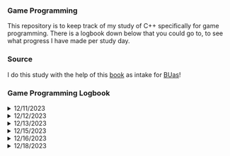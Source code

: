 ### Game Programming

This repository is to keep track of my study of C++ specifically for game programming.
There is a logbook down below that you could go to, to see what progress I have made per study day.

### Source
I do this study with the help of this [book](https://www.amazon.com/-/en/Michael-Dawson/dp/1305109910) as intake for [BUas](https://www.buas.nl/en/programmes/creative-media-and-game-technologies)!

### Game Programming Logbook

<details>
<summary>12/11/2023</summary>
  Started with study, introducion is about variables and ISO standard.

  Just learned the following:
  + short, recude the total number of values a variable can hold
  + long, increase the total number of values a variable can hold. Long is also able to modify doubles
  + unsigned, can only store integer of positive value
  + signed, can hold both negative and positive values of an integer, DEFAULT
  + typedef, is often used to create shorter names for types with long names. 
    E.x; typedef unsigned short int ushort;
         ushort score = 10;
  
  Created a small user based adventure program, and finished up some exercises of Chapter 1.
  I feel like I made a lot of progress due to this!
</details>

<details>
  <summary>12/12/2023</summary>
    Started with Chapter 2, it was about if statements and do-while loops. 
    Next up are the exercises as I finished up the theory.
    Finished up the exercises, I made sure to make it a [release](https://github.com/NiekMSoftware/GameProgramming/releases/tag/v1.0.1) as well! There were currently no bugs found, as it is a basic program.
</details>

<details>
  <summary>12/13/2023</summary>
    Started and finished chapter 3, it was about the usages of arrays and strings. How to check it's length and replace certain items from the arrays.
    Final project of the chapter was to create a [Word Jumble](https://github.com/NiekMSoftware/GameProgramming/releases/tag/v1.0.0-wordjumble) project. I have finished it also with release now.
</details>

<details>
  <summary>12/15/2023</summary>
    Created and started working on chapter 4. Down below is all what was being taught!
  
  <details>
    <summary>Chapter 4.1 | Vector</summary>
      Got taught about vectors (List in C# terms), the push_back function and pop_back basically.
  </details>
  <details>
    <summary>Chapter 4.2 | Iterators </summary>
      Learned about iterators and how to use them, book summarized them as a Post-It note for the index.
  </details>
</details>

<details>
  <summary>12/16/2023</summary>
  <details>
    <summary>Chapter 4.3 | Algorithms</summary>
    Learned about algorithms, mainly how to shuffle and sort out containers.
  </details>
  <details>
    <summary>Chapter 4.4 | Understanding Vector Performance</summary>
    Learned how to insert and reserve members into a vector.
  </details>
</details>

<details>
  <summary>12/18/2023</summary>
  I learned how to make Hangman in C++, I mainly learned how to compare each element of the input to the vector!
</details>
